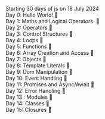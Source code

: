 Starting 30 days of js on 18 July 2024   
Day 0: Hello World! 🎯  
Day 1: Maths and Logical Operators. 🎯   
Day 2: Operators 🎯   
Day 3: Control Structures 🎯   
Day 4: Loops 🎯     
Day 5: Functions 🎯   
Day 6: Array Creation and Access 🎯    
Day 7: Objects 🎯   
Day 8: Template Literals 🎯     
Day 9: Dom Manipulation 🎯       
Day 10: Event Handling 🎯     
Day 11: Promises and Async/Await 🎯  
Day 12: Error Handling 🎯   
Day 13 : Modules 🎯     
Day 14: Classes 🎯     
Day 15: Closures 🎯       